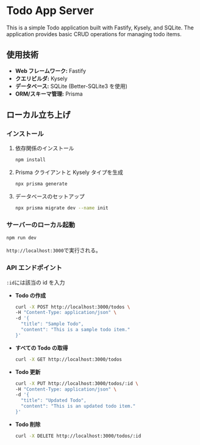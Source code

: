 # Todo App Server

This is a simple Todo application built with Fastify, Kysely, and SQLite. The application provides basic CRUD operations for managing todo items.

## 使用技術

- **Web フレームワーク:** Fastify
- **クエリビルダ:** Kysely
- **データベース:** SQLite (Better-SQLite3 を使用)
- **ORM/スキーマ管理:** Prisma

## ローカル立ち上げ

### インストール

1. 依存関係のインストール

   ```bash
   npm install
   ```

2. Prisma クライアントと Kysely タイプを生成

   ```bash
   npx prisma generate
   ```

3. データベースのセットアップ

   ```bash
   npx prisma migrate dev --name init
   ```

### サーバーのローカル起動

```bash
npm run dev
```

`http://localhost:3000`で実行される。

### API エンドポイント

`:id`には該当の id を入力

- **Todo の作成**

  ```bash
  curl -X POST http://localhost:3000/todos \
  -H "Content-Type: application/json" \
  -d '{
    "title": "Sample Todo",
    "content": "This is a sample todo item."
  }'
  ```

- **すべての Todo の取得**

  ```bash
  curl -X GET http://localhost:3000/todos
  ```

- **Todo 更新**

  ```bash
  curl -X PUT http://localhost:3000/todos/:id \
  -H "Content-Type: application/json" \
  -d '{
    "title": "Updated Todo",
    "content": "This is an updated todo item."
  }'
  ```

- **Todo 削除**
  ```bash
  curl -X DELETE http://localhost:3000/todos/:id
  ```
